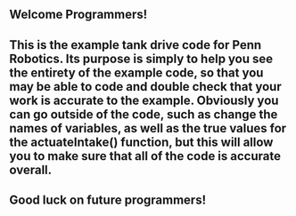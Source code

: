 Welcome Programmers!
---------------------
This is the example tank drive code for Penn Robotics.
Its purpose is simply to help you see the entirety of the example code, 
so that you may be able to code and double check that your work is accurate
to the example. Obviously you can go outside of the code, such as change
the names of variables, as well as the true values for the actuateIntake()
function, but this will allow you to make sure that all of the code is 
accurate overall.
------------------------------------------------------------------------------
Good luck on future programmers!
---------------------------------
